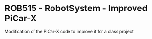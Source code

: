 # ROB515 - RobotSystem - Improved PiCar-X

Modification of the PiCar-X code to improve it for a class project